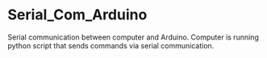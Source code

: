 # Serial_Com_Arduino

Serial communication between computer and Arduino. Computer is running python script that sends commands via serial communication.
